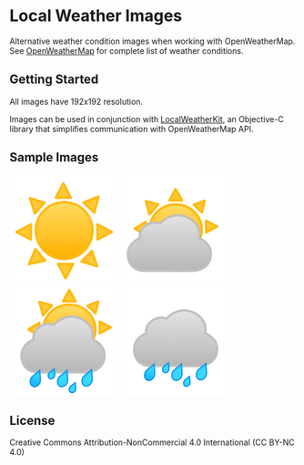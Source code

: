 Local Weather Images
===========

Alternative weather condition images when working with OpenWeatherMap. See [OpenWeatherMap](https://openweathermap.org/weather-conditions "Weather Conditions") for complete list of weather conditions.

## Getting Started

All images have 192x192 resolution.

Images can be used in conjunction with [LocalWeatherKit](https://github.com/AnthonyArzola/LocalWeatherKit "LocalWeatherKit on GitHub"), an Objective-C library that simplifies communication with OpenWeatherMap API.

## Sample Images

![](./01d.png)
![](./02d.png)
![](./10d.png)
![](./09d.png)

## License
Creative Commons Attribution-NonCommercial 4.0 International (CC BY-NC 4.0)
